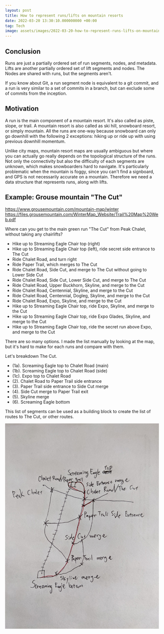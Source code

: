 ```yaml
---
layout: post
title: How to represent runs/lifts on mountain resorts
date: 2022-03-20 13:30:10.000000000 +00:00
tag: Tech
image: assets/images/2022-03-20-how-to-represent-runs-lifts-on-mountain-resorts.jpg
---
```

## Conclusion

Runs are just a partially ordered set of run segments, nodes, and metadata.
Lifts are another partially ordered set of lift segments and nodes. The Nodes are shared with runs, but the segments aren't.

If you know about Git, a run segment node is equivalent to a git commit, and a run is very similar to a set of commits in a branch, but can exclude some of commits from the inception.

## Motivation

A run is the main component of a mountain resort. It's also called as piste, slope, or trail. A mountain resort is also called as ski hill, snowboard resort, or simply mountain. All the runs are one-way because snowboard can only go downhill with the following 2 exceptions: hiking up or ride up with using previous downhill momentum.

Unlike city maps, mountain resort maps are usually ambiguous but where you can actually go really depends on the topological structure of the runs. Not only the connectivity but also the difficulty of each segments are unknown, which makes snowboarders hard to navigate. It's particularly problematic when the mountain is foggy, since you can't find a signboard, and GPS is not necessarily accurate on a mountain. Therefore we need a data structure that represents runs, along with lifts.

## Example: Grouse mountain "The Cut"

<https://www.grousemountain.com/mountain-map/winter>
<https://files.grousemountain.com/WinterMap_Website/Trail%20Map%20Web.pdf>

Where can you get to the main green run "The Cut" from Peak Chalet, without taking any chairlifts?

* Hike up to Streaming Eagle Chair top (right)
* Hike up to Streaming Eagle Chair top (left), ride secret side entrance to The Cut
* Ride Chalet Road, and turn right
* Ride Paper Trail, which merges to The Cut
* Ride Chalet Road, Side Cut, and merge to The Cut without going to Lower Side Cut
* Ride Chalet Road, Side Cut, Lower Side Cut, and merge to The Cut
* Ride Chalet Road, Upper Buckhorn, Skyline, and merge to the Cut
* Ride Chalet Road, Centennial, Skyline, and merge to the Cut
* Ride Chalet Road, Centennial, Dogleg, Skyline, and merge to the Cut
* Ride Chalet Road, Expo, Skyline, and merge to the Cut
* Hike up to Streaming Eagle Chair top, ride Expo, Skyline, and merge to the Cut
* Hike up to Streaming Eagle Chair top, ride Expo Glades, Skyline, and merge to the Cut
* Hike up to Streaming Eagle Chair top, ride the secret run above Expo, and merge to the Cut

There are so many options. I made the list manually by looking at the map, but it's hard to make for each runs and compare with them.

Let's breakdown The Cut.

* (1a). Screaming Eagle top to Chalet Road (main)
* (1b). Screaming Eagle top to Chalet Road (side)
* (1c). Expo top to Chalet Road
* (2). Chalet Road to Paper Trail side entrance
* (3). Paper Trail side entrance to Side Cut merge
* (4). Side Cut merge to Paper Trail exit
* (5). Skyline merge
* (6). Screaming Eagle bottom

This list of segments can be used as a building block to create the list of routes to The Cut, or other routes.

![](/assets/images/2022-03-20-drawing.jpg)
